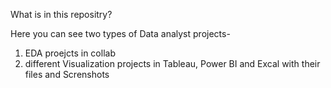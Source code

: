 What is in this repositry?

Here you can see two types of Data analyst projects-
1. EDA proejcts in collab
2. different Visualization projects in Tableau, Power BI and Excal with their files and Screnshots
